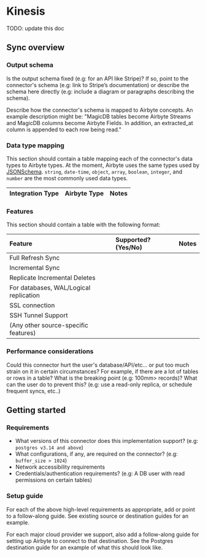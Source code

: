 # Kinesis

TODO: update this doc

## Sync overview

### Output schema

Is the output schema fixed (e.g: for an API like Stripe)? If so, point to the connector's schema (e.g: link to Stripe’s documentation) or describe the schema here directly (e.g: include a diagram or paragraphs describing the schema).

Describe how the connector's schema is mapped to Airbyte concepts. An example description might be: "MagicDB tables become Airbyte Streams and MagicDB columns become Airbyte Fields. In addition, an extracted\_at column is appended to each row being read."

### Data type mapping

This section should contain a table mapping each of the connector's data types to Airbyte types. At the moment, Airbyte uses the same types used by [JSONSchema](https://json-schema.org/understanding-json-schema/reference/index.html). `string`, `date-time`, `object`, `array`, `boolean`, `integer`, and `number` are the most commonly used data types.

| Integration Type | Airbyte Type | Notes |
| :--- | :--- | :--- |


### Features

This section should contain a table with the following format:

| Feature | Supported?(Yes/No) | Notes |
| :--- | :--- | :--- |
| Full Refresh Sync |  |  |
| Incremental Sync |  |  |
| Replicate Incremental Deletes |  |  |
| For databases, WAL/Logical replication |  |  |
| SSL connection |  |  |
| SSH Tunnel Support |  |  |
| (Any other source-specific features) |  |  |

### Performance considerations

Could this connector hurt the user's database/API/etc... or put too much strain on it in certain circumstances? For example, if there are a lot of tables or rows in a table? What is the breaking point (e.g: 100mm&gt; records)? What can the user do to prevent this? (e.g: use a read-only replica, or schedule frequent syncs, etc..)

## Getting started

### Requirements

* What versions of this connector does this implementation support? (e.g: `postgres v3.14 and above`)
* What configurations, if any, are required on the connector? (e.g: `buffer_size > 1024`)
* Network accessibility requirements
* Credentials/authentication requirements? (e.g: A  DB user with read permissions on certain tables)

### Setup guide

For each of the above high-level requirements as appropriate, add or point to a follow-along guide. See existing source or destination guides for an example.

For each major cloud provider we support, also add a follow-along guide for setting up Airbyte to connect to that destination. See the Postgres destination guide for an example of what this should look like.
